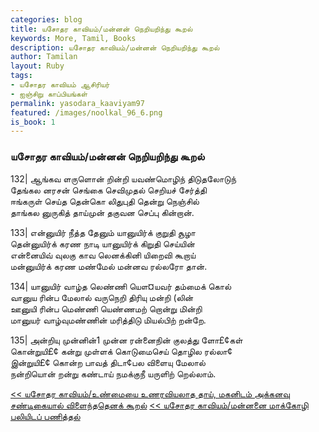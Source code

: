 ```yaml
---  
categories: blog  
title: யசோதர காவியம்/மன்னன் நெறியறிந்து கூறல்
keywords: More, Tamil, Books  
description: யசோதர காவியம்/மன்னன் நெறியறிந்து கூறல்
author: Tamilan  
layout: Ruby  
tags:     
- யசோதர காவியம் ஆசிரியர்
- ஐஞ்சிறு காப்பியங்கள்
permalink: yasodara_kaaviyam97  
featured: /images/noolkal_96_6.png  
is_book: 1
---  
```



### யசோதர காவியம்/மன்னன் நெறியறிந்து கூறல்

132| ஆங்கவ ளருளொன் றின்றி யவண்மொழிந் திடுதலோடுந்  
தேங்கல னரசன் செங்கை செவிமுதல் செறியச் சேர்த்தி  
ஈங்கருள் செய்த தென்கொ லிதுபுதி தென்று நெஞ்சில்  
தாங்கல னுருகித் தாய்முன் தகுவன செப்பு கின்றான்.

133| என்னுயிர் நீத்த தேனும் யானுயிர்க் குறுதி சூழா  
தென்னுயிர்க் கரண நாடி யானுயிர்க் கிறுதி செய்யின்  
என்னையிவ் வுலகு காவ லெனக்கினி யிறைவி கூறாய்  
மன்னுயிர்க் கரண மண்மேல் மன்னவ ரல்லரோ தான்.

134| யானுயிர் வாழ்த லெண்ணி யௌ¤யவர் தம்மைக் கொல்  
வானுய ரின்ப மேலால் வருநெறி திரியு மன்றி (லின்  
ஊனுயி ரின்ப மெண்ணி யெண்ணமற் றொன்று மின்றி  
மானுயர் வாழ்வுமண்ணின் மரித்திடு மியல்பிற் றன்றே.

135| அன்றியு முன்னின்1 முன்ன ரன்னைநின் குலத்து ளோ£¢கள்  
கொன்றுயி£¢ கன்று முள்ளக் கொடுமைசெய் தொழில ரல்லா¢  
இன்றுயி£¢ கொன்ற பாவத் திடா¢பல விளையு மேலால்  
நன்றியொன் றன்று கண்டாய் நமக்குநீ யருளிற் றெல்லாம்.

[<< யசோதர காவியம்/உண்மையை உணரவியலாத தாய், மகனிடம் அக்கனவு சண்டிகையால் விளைந்ததெனக் கூறல்](yasodara_kaaviyam96) [<< யசோதர காவியம்/மன்னனை மாக்கோழி பலியிடப் பணித்தல்](yasodara_kaaviyam98)


